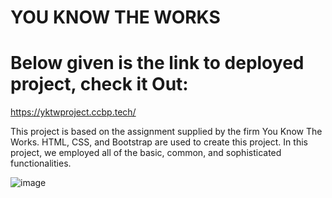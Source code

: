 # YOU KNOW THE WORKS
# Below given is the link to deployed project, check it Out:
https://yktwproject.ccbp.tech/

This project is based on the assignment supplied by the firm You Know The Works. 
HTML, CSS, and Bootstrap are used to create this project.
In this project, we employed all of the basic, common, and sophisticated functionalities. 

![image](https://github.com/chandanswamy/youknowtheworks/assets/83967940/2f00449d-1c5e-4de8-b894-cdb6b613f458)


